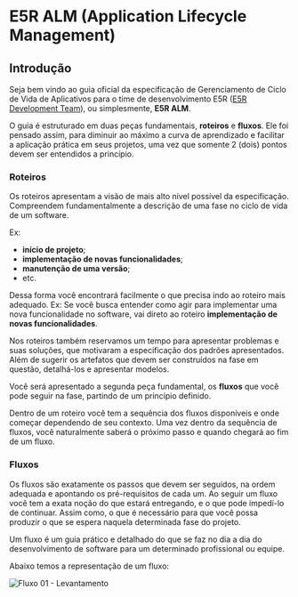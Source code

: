 E5R ALM (Application Lifecycle Management)
==========================================

## Introdução

Seja bem vindo ao guia oficial da especificação de Gerenciamento de Ciclo de Vida de Aplicativos para o time de desenvolvimento E5R ([E5R Development Team][WEB_E5R]), ou simplesmente, __E5R ALM__. 

O guia é estruturado em duas peças fundamentais, __roteiros__ e __fluxos__.
Ele foi pensado assim, para diminuir ao máximo a curva de aprendizado e facilitar a aplicação prática em seus projetos, uma vez que somente 2 (dois) pontos devem ser entendidos a princípio.

### Roteiros

Os roteiros apresentam a visão de mais alto nível possível da especificação. Compreendem fundamentalmente a descrição de uma fase no ciclo de vida de um software.

Ex:
 * __início de projeto__;
 * __implementação de novas funcionalidades__;
 * __manutenção de uma versão__;
 * etc.

Dessa forma você encontrará facilmente o que precisa indo ao roteiro mais adequado. Ex: Se você busca entender como agir para implementar uma nova funcionalidade no software, vai direto ao roteiro __implementação de novas funcionalidades__.
 
Nos roteiros também reservamos um tempo para apresentar problemas e suas soluções, que motivaram a especificação dos padrões apresentados.
Além de sugerir os artefatos que devem ser construídos na fase em questão, detalhá-los e apresentar modelos.

Você será apresentado a segunda peça fundamental, os __fluxos__ que você pode seguir na fase, partindo de um princípio definido.

Dentro de um roteiro você tem a sequência dos fluxos disponíveis e onde começar dependendo de seu contexto. Uma vez dentro da sequência de
fluxos, você naturalmente saberá o próximo passo e quando chegará ao fim de um fluxo.

### Fluxos

Os fluxos são exatamente os passos que devem ser seguidos, na ordem adequada e apontando os pré-requisitos de cada um.
Ao seguir um fluxo você tem a exata noção do que estará entregando, e o que pode impedí-lo de continuar. Assim como, o que é necessário para que
você possa produzir o que se espera naquela determinada fase do projeto.

Um fluxo é um guia prático e detalhado do que se faz no dia a dia do desenvolvimento de software para um determinado profissional ou equipe.

Abaixo temos a representação de um fluxo: 

![][IMG_FLUXO01]


[WEB_E5R]: https://e5r.github.io
[IMG_FLUXO01]: assets/img/draft_fluxo01_levantamento.jpg "Fluxo 01 - Levantamento"